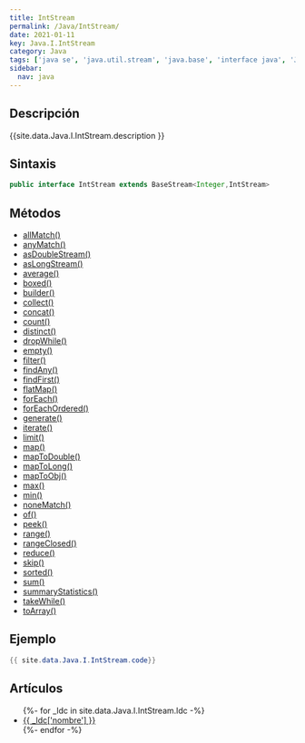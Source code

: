 ```yaml
---
title: IntStream
permalink: /Java/IntStream/
date: 2021-01-11
key: Java.I.IntStream
category: Java
tags: ['java se', 'java.util.stream', 'java.base', 'interface java', 'Java 1.8']
sidebar: 
  nav: java
---
```


## Descripción
{{site.data.Java.I.IntStream.description }}

## Sintaxis
~~~java
public interface IntStream extends BaseStream<Integer,IntStream>
~~~

## Métodos
* [allMatch()](/Java/IntStream/allMatch/)
* [anyMatch()](/Java/IntStream/anyMatch/)
* [asDoubleStream()](/Java/IntStream/asDoubleStream/)
* [asLongStream()](/Java/IntStream/asLongStream/)
* [average()](/Java/IntStream/average/)
* [boxed()](/Java/IntStream/boxed/)
* [builder()](/Java/IntStream/builder/)
* [collect()](/Java/IntStream/collect/)
* [concat()](/Java/IntStream/concat/)
* [count()](/Java/IntStream/count/)
* [distinct()](/Java/IntStream/distinct/)
* [dropWhile()](/Java/IntStream/dropWhile/)
* [empty()](/Java/IntStream/empty/)
* [filter()](/Java/IntStream/filter/)
* [findAny()](/Java/IntStream/findAny/)
* [findFirst()](/Java/IntStream/findFirst/)
* [flatMap()](/Java/IntStream/flatMap/)
* [forEach()](/Java/IntStream/forEach/)
* [forEachOrdered()](/Java/IntStream/forEachOrdered/)
* [generate()](/Java/IntStream/generate/)
* [iterate()](/Java/IntStream/iterate/)
* [limit()](/Java/IntStream/limit/)
* [map()](/Java/IntStream/map/)
* [mapToDouble()](/Java/IntStream/mapToDouble/)
* [mapToLong()](/Java/IntStream/mapToLong/)
* [mapToObj()](/Java/IntStream/mapToObj/)
* [max()](/Java/IntStream/max/)
* [min()](/Java/IntStream/min/)
* [noneMatch()](/Java/IntStream/noneMatch/)
* [of()](/Java/IntStream/of/)
* [peek()](/Java/IntStream/peek/)
* [range()](/Java/IntStream/range/)
* [rangeClosed()](/Java/IntStream/rangeClosed/)
* [reduce()](/Java/IntStream/reduce/)
* [skip()](/Java/IntStream/skip/)
* [sorted()](/Java/IntStream/sorted/)
* [sum()](/Java/IntStream/sum/)
* [summaryStatistics()](/Java/IntStream/summaryStatistics/)
* [takeWhile()](/Java/IntStream/takeWhile/)
* [toArray()](/Java/IntStream/toArray/)

## Ejemplo
~~~java
{{ site.data.Java.I.IntStream.code}}
~~~

## Artículos
<ul>
{%- for _ldc in site.data.Java.I.IntStream.ldc -%}
   <li>
       <a href="{{_ldc['url'] }}">{{ _ldc['nombre'] }}</a>
   </li>
{%- endfor -%}
</ul>
